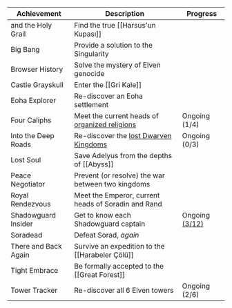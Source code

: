   
| Achievement          | Description                                           | Progress               |  
| -------------------- | ----------------------------------------------------- | ---------------------- |  
| and the Holy Grail   | Find the true [[Harsus'un Kupası]]                    |                        |  
| Big Bang             | Provide a solution to the Singularity                 |                        |  
| Browser History      | Solve the mystery of Elven genocide                   |                        |  
| Castle Grayskull     | Enter the [[Gri Kale]]                                |                        |  
| Eoha Explorer        | Re-discover an Eoha settlement                        |                        |  
| Four Caliphs         | Meet the current heads of [organized religions][def2] | Ongoing (1/4)          |  
| Into the Deep Roads  | Re-discover the [lost Dwarven Kingdoms][def1]         | Ongoing (0/3)          |  
| Lost Soul            | Save Adelyus from the depths of [[Abyss]]             |                        |  
| Peace Negotiator     | Prevent (or resolve) the war between two kingdoms     |                        |  
| Royal Rendezvous     | Meet the Emperor, current heads of Soradin and Rand   |                        |  
| Shadowguard Insider  | Get to know each Shadowguard captain                  | Ongoing [(3/12)][ach1] |  
| Soradead             | Defeat Sorad, *again*                                 |                        |  
| There and Back Again | Survive an expedition to the [[Harabeler Çölü]]       |                        |  
| Tight Embrace        | Be formally accepted to the [[Great Forest]]          |                        |  
| Tower Tracker        | Re-discover all 6 Elven towers                        | Ongoing (2/6)          |  
  
[def1]: <javascript:void(0)> (Belanord, Forgunntal, ?)  
[def2]: <javascript:void(0)> (Solstis, Ioun+, ?)  
[ach1]: <javascript:void(0)> (Arela+, Aric+, Corbin+, ?)  
